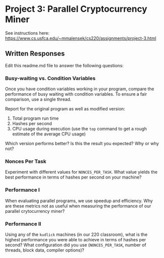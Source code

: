 # Project 3: Parallel Cryptocurrency Miner

See instructions here: https://www.cs.usfca.edu/~mmalensek/cs220/assignments/project-3.html

## Written Responses

Edit this readme.md file to answer the following questions:

### Busy-waiting vs. Condition Variables

Once you have condition variables working in your program, compare the performance of busy waiting with condition variables. To ensure a fair comparison, use a single thread.

Report for the original program as well as modified version:

1. Total program run time
2. Hashes per second
3. CPU usage during execution (use the `top` command to get a rough estimate of the average CPU usage)

Which version performs better? Is this the result you expected? Why or why not?

### Nonces Per Task

Experiment with different values for `NONCES_PER_TASK`. What value yields the best performance in terms of hashes per second on your machine?

### Performance I

When evaluating parallel programs, we use speedup and efficiency. Why are these metrics not as useful when measuring the performance of our parallel crytocurrency miner?

### Performance II

Using any of the `kudlick` machines (in our 220 classroom), what is the highest performance you were able to achieve in terms of hashes per second? What configuration did you use (`NONCES_PER_TASK`, number of threads, block data, compiler options)?

